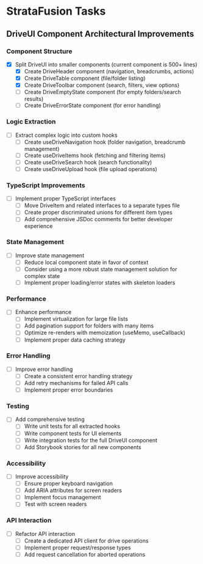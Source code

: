 # StrataFusion Tasks

## DriveUI Component Architectural Improvements

### Component Structure

- [x] Split DriveUI into smaller components (current component is 500+ lines)
  - [x] Create DriveHeader component (navigation, breadcrumbs, actions)
  - [x] Create DriveTable component (file/folder listing)
  - [x] Create DriveToolbar component (search, filters, view options)
  - [ ] Create DriveEmptyState component (for empty folders/search results)
  - [ ] Create DriveErrorState component (for error handling)

### Logic Extraction

- [ ] Extract complex logic into custom hooks
  - [ ] Create useDriveNavigation hook (folder navigation, breadcrumb management)
  - [ ] Create useDriveItems hook (fetching and filtering items)
  - [ ] Create useDriveSearch hook (search functionality)
  - [ ] Create useDriveUpload hook (file upload operations)

### TypeScript Improvements

- [ ] Implement proper TypeScript interfaces
  - [ ] Move DriveItem and related interfaces to a separate types file
  - [ ] Create proper discriminated unions for different item types
  - [ ] Add comprehensive JSDoc comments for better developer experience

### State Management

- [ ] Improve state management
  - [ ] Reduce local component state in favor of context
  - [ ] Consider using a more robust state management solution for complex state
  - [ ] Implement proper loading/error states with skeleton loaders

### Performance

- [ ] Enhance performance
  - [ ] Implement virtualization for large file lists
  - [ ] Add pagination support for folders with many items
  - [ ] Optimize re-renders with memoization (useMemo, useCallback)
  - [ ] Implement proper data caching strategy

### Error Handling

- [ ] Improve error handling
  - [ ] Create a consistent error handling strategy
  - [ ] Add retry mechanisms for failed API calls
  - [ ] Implement proper error boundaries

### Testing

- [ ] Add comprehensive testing
  - [ ] Write unit tests for all extracted hooks
  - [ ] Write component tests for UI elements
  - [ ] Write integration tests for the full DriveUI component
  - [ ] Add Storybook stories for all new components

### Accessibility

- [ ] Improve accessibility
  - [ ] Ensure proper keyboard navigation
  - [ ] Add ARIA attributes for screen readers
  - [ ] Implement focus management
  - [ ] Test with screen readers

### API Interaction

- [ ] Refactor API interaction
  - [ ] Create a dedicated API client for drive operations
  - [ ] Implement proper request/response types
  - [ ] Add request cancellation for aborted operations
